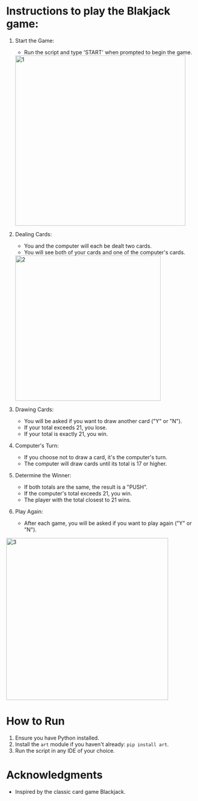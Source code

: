 # Instructions to play the Blakjack game:

1. Start the Game:
   - Run the script and type 'START' when prompted to begin the game.
   <img width="452" alt="1" src="https://github.com/user-attachments/assets/83aa4911-ab23-4b2c-a47d-7fc41075559e">


2. Dealing Cards:
   - You and the computer will each be dealt two cards.
   - You will see both of your cards and one of the computer's cards.
   <img width="386" alt="2" src="https://github.com/user-attachments/assets/358a44b3-82af-4a59-9978-98e0f5b54214">


3. Drawing Cards:
   - You will be asked if you want to draw another card ("Y" or "N").
   - If your total exceeds 21, you lose.
   - If your total is exactly 21, you win.

4. Computer's Turn:
   - If you choose not to draw a card, it's the computer's turn.
   - The computer will draw cards until its total is 17 or higher.

5. Determine the Winner:
   - If both totals are the same, the result is a "PUSH".
   - If the computer's total exceeds 21, you win.
   - The player with the total closest to 21 wins.

6. Play Again:
   - After each game, you will be asked if you want to play again ("Y" or "N").
     
<img width="430" alt="3" src="https://github.com/user-attachments/assets/f3787b6a-4762-4b7c-ad85-c961ebee90e7">

# How to Run

1. Ensure you have Python installed.
2. Install the `art` module if you haven't already: `pip install art`.
3. Run the script in any IDE of your choice.

# Acknowledgments
   - Inspired by the classic card game Blackjack.
